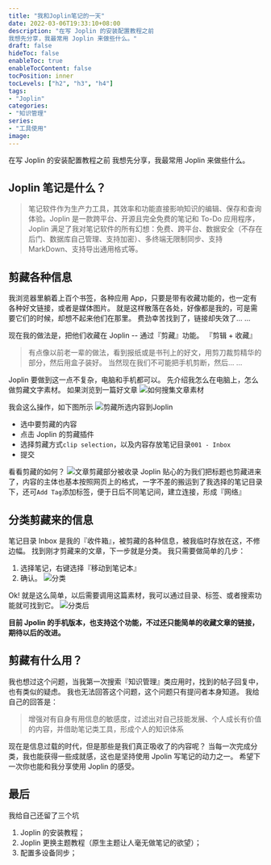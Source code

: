 ```yaml
---
title: "我和Joplin笔记的一天"
date: 2022-03-06T19:33:10+08:00
description: "在写 Joplin 的安装配置教程之前
我想先分享，我最常用 Joplin 来做些什么。"
draft: false
hideToc: false
enableToc: true
enableTocContent: false
tocPosition: inner
tocLevels: ["h2", "h3", "h4"]
tags:
- "Joplin"
categories:
- "知识管理"
series:
- "工具使用"
image:
---
```


在写 Joplin 的安装配置教程之前
我想先分享，我最常用 Joplin 来做些什么。

## Joplin 笔记是什么？
>笔记软件作为生产力工具，其效率和功能直接影响知识的编辑、保存和查询体验。Joplin 是一款跨平台、开源且完全免费的笔记和 To-Do 应用程序，Joplin 满足了我对笔记软件的所有幻想：免费、跨平台、数据安全（不存在后门、数据库自己管理、支持加密）、多终端无限制同步、支持 MarkDown、支持导出通用格式等。

## 剪藏各种信息
我浏览器里躺着上百个书签，各种应用 App，只要是带有收藏功能的，也一定有各种好文链接，或者是媒体图片。
就是这样散落在各处，好像都是我的，可是需要它们的时候，却想不起来他们在那里。
费劲幸苦找到了，链接却失效了... ...

现在我的做法是，把他们收藏在 Joplin -- 通过『剪藏』功能。
『剪辑 + 收藏』
>有点像以前老一辈的做法，看到报纸或是书刊上的好文，用剪刀裁剪精华的部分，然后用盒子装好。
>当然现在我们不可能把手机剪断，然后... ...

Joplin 要做到这一点不复杂，电脑和手机都可以。
先介绍我怎么在电脑上，怎么做剪藏文字素材。
如果浏览到一篇好文章
![如何搜集文章素材](https://s2.loli.net/2022/03/06/aUsNviSKzkbofrt.png)

我会这么操作，如下图所示
![剪藏所选内容到Joplin](https://s2.loli.net/2022/03/06/pr8N2DWmovqRsxk.gif)
- 选中要剪藏的内容
- 点击 Joplin 的剪藏插件
- 选择剪藏方式`clip selection`，以及内容存放笔记目录`001 - Inbox`
- 提交

看看剪藏的如何？
![文章剪藏部分被收录](https://s2.loli.net/2022/03/06/Qx1RVHhLYWcI954.png)
Joplin 贴心的为我们把标题也剪藏进来了，内容的主体也基本按照网页上的格式，一字不差的搬运到了我选择的笔记目录下，还可`Add Tag`添加标签，便于日后不同笔记间，建立连接，形成『网络』

## 分类剪藏来的信息
笔记目录 Inbox 是我的『收件箱』，被剪藏的各种信息，被我临时存放在这，不修边幅。
找到刚才剪藏来的文章，下一步就是分类。
我只需要做简单的几步：
1. 选择笔记，右键选择『移动到笔记本』
2. 确认。
![分类](https://s2.loli.net/2022/03/06/u5oKPLjNTMwkcRz.gif)

Ok! 就是这么简单，以后需要调用这篇素材，我可以通过目录、标签、或者搜索功能就可找到它。
![分类后](https://s2.loli.net/2022/03/06/FZHKTyE7lC1ikDN.png)

**目前 Jpolin 的手机版本，也支持这个功能，不过还只能简单的收藏文章的链接，期待以后的改进。**

## 剪藏有什么用？
我也想过这个问题，当我第一次搜索『知识管理』类应用时，找到的帖子回复中，也有类似的疑虑。
我也无法回答这个问题，这个问题只有提问者本身知道。
我给自己的回答是：

>增强对有自身有用信息的敏感度，过滤出对自己技能发展、个人成长有价值的内容，并借助笔记类工具，形成个人的知识体系

现在是信息过载的时代，但是那些是我们真正吸收了的内容呢？
当每一次完成分类，我也能获得一些成就感，这也是坚持使用 Jpolin 写笔记的动力之一。
希望下一次你也能和我分享使用 Joplin 的感受。

## 最后
我给自己还留了三个坑
1. Joplin 的安装教程；
2. Joplin 更换主题教程（原生主题让人毫无做笔记的欲望）；
3. 配置多设备同步；
